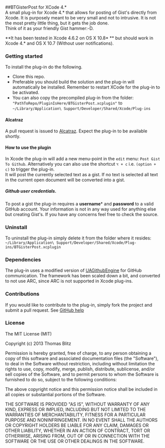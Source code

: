 ##BTGisterPost for XCode 4.\*  
A small plug-in for Xcode 4.\* that allows for posting of Gist's directly from Xcode.
It is purposely meant to be very small and not to intrusive.
It is not the most pretty little thing, but it gets the job done.   
Think of it as your friendly Gist hammer:-D.  

**It has been tested in Xcode 4.6.2 on OS X 10.8\* ** but should work in Xcode 4.\* and OS X 10.7 (Without user notifications).

### Getting started
To install the plug-in do the following.
* Clone this repo.
* Preferable you should build the solution and the plug-in will automatically be installed. Remember to restart XCode for the plug-in to be activated.
* You can also copy the precompiled plug-in from the folder: 
`"PathToRepo/PluginIsHere/BTGisterPost.xcplugin"`
to `~/Library/Application\ Support/Developer/Shared/Xcode/Plug-ins`

#### Alcatraz
A pull request is issued to [Alcatraz](http://mneorr.github.com/Alcatraz). Expect the plug-in to be available shortly.

#### How to use the plugin
In Xcode the plug-in will add a new menu-point in the `edit` menu: `Post Gist To Github`.
Alternatively you can also use the shortcut `⌥ + c` i.e. `(option + c)`
to trigger the plug-in.  
It will post the currently selected text as a gist.
If no text is selected all text in the current open document will be converted into a gist.

##### Github user credentials.
To post a gist the plug-in requires a **username*** and **password** to a valid GitHub account. Your information is not in any way used for anything else but creating Gist's. If you have any concerns feel free to check the source.

### Uninstall
To uninstall the plug-in simply delete it from the folder where it resides:
`~/Library/Application\ Support/Developer/Shared/Xcode/Plug-ins/BTGisterPost.xcplugin`

### Dependencies
The plug-in uses a modified version of [UAGithubEngine](https://github.com/owainhunt/uagithubengine) for GitHub communication. The framework has been scaled down a bit, and converted to not use ARC, since ARC is not supported in Xcode plug-ins.


### Contributions
If you would like to contribute to the plug-in, simply fork the project and submit a pull request. See [GitHub help](https://help.github.com/articles/fork-a-repo)

### License
The MIT License (MIT)

Copyright (c) 2013 Thomas Blitz

Permission is hereby granted, free of charge, to any person obtaining a copy
of this software and associated documentation files (the "Software"), to deal
in the Software without restriction, including without limitation the rights
to use, copy, modify, merge, publish, distribute, sublicense, and/or sell
copies of the Software, and to permit persons to whom the Software is
furnished to do so, subject to the following conditions:

The above copyright notice and this permission notice shall be included in
all copies or substantial portions of the Software.

THE SOFTWARE IS PROVIDED "AS IS", WITHOUT WARRANTY OF ANY KIND, EXPRESS OR
IMPLIED, INCLUDING BUT NOT LIMITED TO THE WARRANTIES OF MERCHANTABILITY,
FITNESS FOR A PARTICULAR PURPOSE AND NONINFRINGEMENT. IN NO EVENT SHALL THE
AUTHORS OR COPYRIGHT HOLDERS BE LIABLE FOR ANY CLAIM, DAMAGES OR OTHER
LIABILITY, WHETHER IN AN ACTION OF CONTRACT, TORT OR OTHERWISE, ARISING FROM,
OUT OF OR IN CONNECTION WITH THE SOFTWARE OR THE USE OR OTHER DEALINGS IN
THE SOFTWARE.


